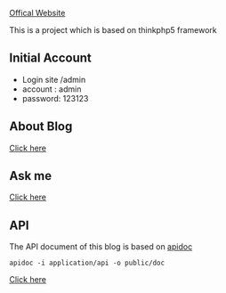 [Offical Website](http://www.hlzblog.top/)

This is a project which is based on thinkphp5 framework

## Initial Account
 * Login site /admin
 * account : admin
 * password: 123123

## About Blog
[Click here](http://www.hlzblog.top/Article/20.html)

## Ask me
[Click here](http://www.hlzblog.top/Board)

## API
The API document of this blog is based on [apidoc](http://apidocjs.com/)  

    apidoc -i application/api -o public/doc

[Click here](http://www.hlzblog.top/doc)  
